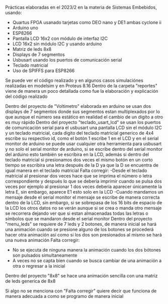 Prácticas elaboradas en el 2023/2 en la materia de Sistemas Embebidos, usando: 
- Quartus FPGA usanado tarjetas como DEO nano y DE1 ambas cyclone ii
- Arduino uno
- ESP8266
- Pantalla LCD 16x2 con módulo de interfaz I2C
- LCD 16x2 sin módulo I2C y usando arduino
- Matriz de leds 8x8
- Displays de 7 segmentos
- Usbusart usando los puertos de comunicación serial
- Teclado matricial
- Uso de SPIFFS para ESP8266
  
Se puede ver el código realizado y en algunos casos simulaciónes realizadas en modelsim y en Proteus 8.16
Dentro de la carpeta "reportes" viene de manera un poco detallada como fue la elaboración y explicación
del código realizado 

Dentro del proyecto de "Voltimetro" elaborada en arduino se usan dos displays de 7 segmentos donde sus
  segmentos estan multiplexados por lo que aunque el número sea estático en realidad el cambio de un
  digito a otro es muy rápido
Dentro del proyecto "teclado_usart_lcd" se usan los puertos de comunicación serial para el usbusart
  una pantalla LCD sin el módulo I2C y un teclado matricial, cada digito del teclado matricial generico
  de 4x4 escribe su respectivo id, como el botón 1 escribe 1 en el LCD y en el serial monitor de arduino
  se puede usar cualquier otra herramienta para usbusart y no solo el serial monitor de arduino, si se
  escribe dentro del serial monitor del arduino esto también se escribira en la LCD, además si dentro
  del teclado matricial si presionamos dos veces el mismo botón en un corto tiempo se escribira una
  letra después de la D ya que la D se encuentra de igual manera en el teclado matricial
    Falta corregir:
  -Desde el teclado matricial al presionar dos veces hace que se imprima el número o letra
    correspondiente y después lo que se debería imprimir cuando se pulsa dos veces por ejemplo al
    presionar 1 dos veces debería aparecer únicamente la letra E, sin embargo, aparece E1 esto solo
    en la LCD
  -Cuando mandamos un mensaje desde el serial monitor el mensaje se escribe de manera correcta dentro
    de la LCD, sin embargo, si se sobrepasa de los 16 bits de espacio de la LCD los otros datos no se
    verán aunque si se crea o manda otro mensaje se recorrera dejando ver que si estan almacenadas
    todas las letras o símbolos que se mandaron desde el serial monitor
Dentro del proyecto "menu_leds" se requiere de 7 leds y 2 botones, de manera inicial se hará una
  animación cuando se presione alguno de los botones se procederá hacer otra animación así como si los
  dos son presionados al mismo se hará una nueva animación
  Falta corregir:
  - No se ejecuta de ninguna manera la animación cuando los dos bótones son pulsados simultaneamente
  - A veces no se capta bien cuando se busca cambiar de una animación a otra o regresar a la inicial
 
Dentro del proyecto "8x8" se hace una animación sencilla con una matriz de leds generica de 8x8

Si algo no se menciona con "Falta corregir" quiere decir que funciona de manera adecuada a como se
programo de manera inicial
